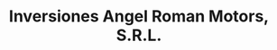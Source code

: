 ---
title: "Inversiones Angel Roman Motors, S.R.L."
url: /santo-domingo-oeste/inversiones-angel-roman-motors-s-r-l/
shop: Autowerkstatt
---